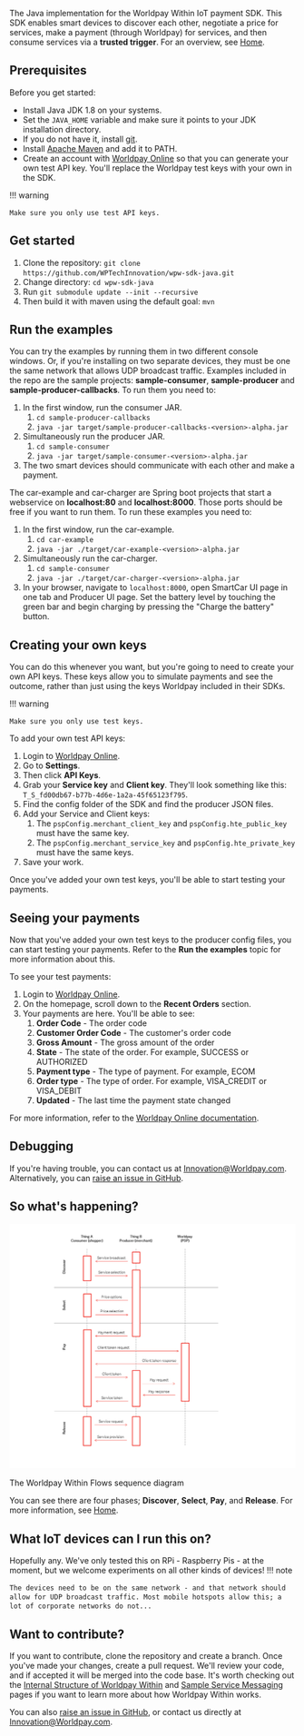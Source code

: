 The Java implementation for the Worldpay Within IoT payment SDK. This SDK enables smart devices to discover each other, negotiate a price for services, make a payment (through Worldpay) for services, and then consume services via a **trusted trigger**. For an overview, see [Home](index).

## Prerequisites

Before you get started:

* 	Install Java JDK 1.8 on your systems.
*	Set the `JAVA_HOME` variable and make sure it points to your JDK installation directory.
* 	If you do not have it, install [git](https://git-scm.com).
* 	Install [Apache Maven](https://maven.apache.org/) and add it to PATH.
*   Create an account with [Worldpay Online](https://online.worldpay.com) so that you can generate your own test API key. You'll replace the Worldpay test keys with your own in the SDK.

!!! warning

    Make sure you only use test API keys.

## Get started
1.  Clone the repository: `git clone https://github.com/WPTechInnovation/wpw-sdk-java.git`
2. 	Change directory: `cd wpw-sdk-java`
3. 	Run `git submodule update --init --recursive`
4. 	Then build it with maven using the default goal: `mvn`

## Run the examples

You can try the examples by running them in two different console windows. Or, if you're installing on two separate devices, they must be one the same network that allows UDP broadcast traffic. Examples included in the repo are the sample projects: **sample-consumer**, **sample-producer** and **sample-producer-callbacks**. To run them you need to:

1.  In the first window, run the consumer JAR.
    1.	`cd sample-producer-callbacks`
    2.	`java -jar target/sample-producer-callbacks-<version>-alpha.jar`
2.  Simultaneously run the producer JAR.
    1.  `cd sample-consumer`
    2.  `java -jar target/sample-consumer-<version>-alpha.jar`
3.  The two smart devices should communicate with each other and make a payment.

The car-example and car-charger are Spring boot projects that start a webservice on **localhost:80** and **localhost:8000**. Those ports should be free if you want to run them. To run these examples you need to:

1.  In the first window, run the car-example.
    1.  `cd car-example`
    2. 	`java -jar ./target/car-example-<version>-alpha.jar`
2.  Simultaneously run the car-charger.
    1.	`cd sample-consumer`
    2.	`java -jar ./target/car-charger-<version>-alpha.jar`
3.  In your browser, navigate to `localhost:8000`, open SmartCar UI page in one tab and Producer UI page. Set the battery level by touching the green bar and begin charging by pressing the "Charge the battery" button.

## Creating your own keys
You can do this whenever you want, but you're going to need to create your own API keys. These keys allow you to simulate payments and see the outcome, rather than just using the keys Worldpay included in their SDKs.

!!! warning

	Make sure you only use test keys.

To add your own test API keys:

1. 	Login to [Worldpay Online](https://www.online.worldpay.com).
2. 	Go to **Settings**.
3. 	Then click **API Keys**.
4. 	Grab your **Service key** and **Client key**. They'll look something like this: `T_S_fd00db67-b77b-4d6e-1a2a-45f65123f795`.
5. 	Find the config folder of the SDK and find the producer JSON files.
6. 	Add your Service and Client keys:
 	1.	The `pspConfig.merchant_client_key` and `pspConfig.hte_public_key` must have the same key.
	2.	The `pspConfig.merchant_service_key` and `pspConfig.hte_private_key` must have the same keys.
7. 	Save your work.

Once you've added your own test keys, you'll be able to start testing your payments.

## Seeing your payments
Now that you've added your own test keys to the producer config files, you can start testing your payments. Refer to the **Run the examples** topic for more information about this.

To see your test payments:

1. Login to [Worldpay Online](https://online.worldpay.com).
2. On the homepage, scroll down to the **Recent Orders** section.
3. Your payments are here. You'll be able to see:
	1.	**Order Code** - The order code
	2.	**Customer Order Code** - The customer's order code
	3.	**Gross Amount** - The gross amount of the order
	4.	**State** - The state of the order. For example, SUCCESS or AUTHORIZED
	5.	**Payment type** - The type of payment. For example, ECOM
	6.	**Order type**  - The type of order. For example, VISA_CREDIT or VISA_DEBIT
	7.	**Updated** - The last time the payment state changed

For more information, refer to the [Worldpay Online documentation](https://developer.worldpay.com/jsonapi/docs).

## Debugging

If you're having trouble, you can contact us at [Innovation@Worldpay.com](mailto:innovation@worldpay.com). Alternatively, you can [raise an issue in GitHub](https://github.com/WPTechInnovation/worldpay-within-sdk/issues).

## So what's happening?

![The Worldpay Within puzzle piece](images/architecture/Architecture1.png)
<figcaption>The Worldpay Within Flows sequence diagram</figcaption>

You can see there are four phases; **Discover**, **Select**, **Pay**, and **Release**. For more information, see [Home](home).

## What IoT devices can I run this on?

Hopefully any. We've only tested this on RPi - Raspberry Pis - at the moment, but we welcome experiments on all other kinds of devices! 
!!! note
	
	The devices need to be on the same network - and that network should allow for UDP broadcast traffic. Most mobile hotspots allow this; a lot of corporate networks do not...

## Want to contribute?

If you want to contribute, clone the repository and create a branch. Once you've made your changes, create a pull request. We'll review your code, and if accepted it will be merged into the code base. It's worth checking out the [Internal Structure of Worldpay Within](internal-structure) and [Sample Service Messaging](sample-service-messaging) pages if you want to learn more about how Worldpay Within works.

You can also [raise an issue in GitHub](https://github.com/WPTechInnovation/worldpay-within-sdk/issues), or contact us directly at [Innovation@Worldpay.com](mailto:innovation@worldpay.com). 
